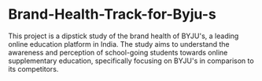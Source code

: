 # Brand-Health-Track-for-Byju-s
This project is a dipstick study of the brand health of BYJU's, a leading online education platform in India. The study aims to understand the awareness and perception of school-going students towards online supplementary education, specifically focusing on BYJU's in comparison to its competitors.
